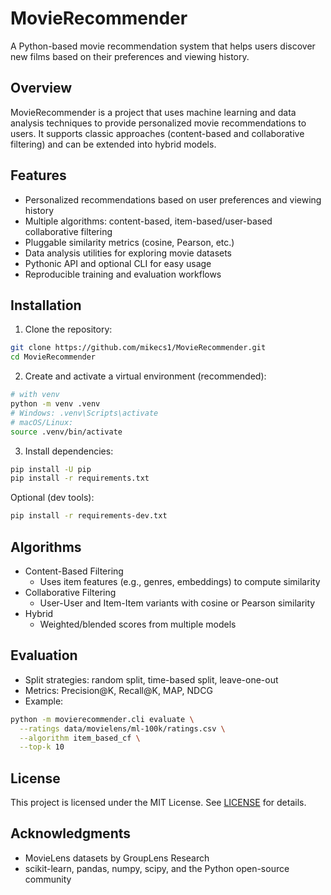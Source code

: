 # MovieRecommender

A Python-based movie recommendation system that helps users discover new films based on their preferences and viewing history.

## Overview

MovieRecommender is a project that uses machine learning and data analysis techniques to provide personalized movie recommendations to users. It supports classic approaches (content-based and collaborative filtering) and can be extended into hybrid models.

## Features

- Personalized recommendations based on user preferences and viewing history
- Multiple algorithms: content-based, item-based/user-based collaborative filtering
- Pluggable similarity metrics (cosine, Pearson, etc.)
- Data analysis utilities for exploring movie datasets
- Pythonic API and optional CLI for easy usage
- Reproducible training and evaluation workflows


## Installation

1) Clone the repository:
```bash
git clone https://github.com/mikecs1/MovieRecommender.git
cd MovieRecommender
```

2) Create and activate a virtual environment (recommended):
```bash
# with venv
python -m venv .venv
# Windows: .venv\Scripts\activate
# macOS/Linux:
source .venv/bin/activate
```

3) Install dependencies:
```bash
pip install -U pip
pip install -r requirements.txt
```

Optional (dev tools):
```bash
pip install -r requirements-dev.txt
```

## Algorithms

- Content-Based Filtering
  - Uses item features (e.g., genres, embeddings) to compute similarity
- Collaborative Filtering
  - User-User and Item-Item variants with cosine or Pearson similarity
- Hybrid
  - Weighted/blended scores from multiple models

## Evaluation

- Split strategies: random split, time-based split, leave-one-out
- Metrics: Precision@K, Recall@K, MAP, NDCG
- Example:
```bash
python -m movierecommender.cli evaluate \
  --ratings data/movielens/ml-100k/ratings.csv \
  --algorithm item_based_cf \
  --top-k 10
```

## License

This project is licensed under the MIT License. See [LICENSE](LICENSE) for details.

## Acknowledgments

- MovieLens datasets by GroupLens Research
- scikit-learn, pandas, numpy, scipy, and the Python open-source community
